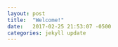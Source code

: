 ```yaml
---
layout: post
title:  "Welcome!"
date:   2017-02-25 21:53:07 -0500
categories: jekyll update
---
```


